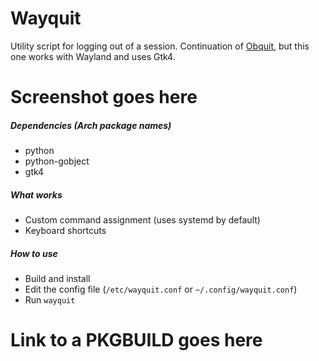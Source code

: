 # Wayquit
Utility script for logging out of a session. Continuation of
[Obquit](https://github.com/dglava/obquit), but this one works with
Wayland and uses Gtk4.

# Screenshot goes here

##### Dependencies (Arch package names)
* python
* python-gobject
* gtk4

##### What works
- Custom command assignment (uses systemd by default)
- Keyboard shortcuts

##### How to use
- Build and install
- Edit the config file (`/etc/wayquit.conf` or `~/.config/wayquit.conf`)
- Run `wayquit`

# Link to a PKGBUILD goes here
